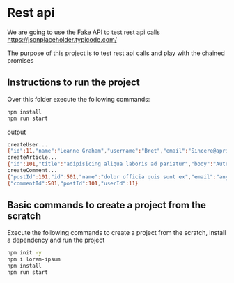 # Rest api

We are going to use the Fake API to test rest api calls
https://jsonplaceholder.typicode.com/

The purpose of this project is to test rest api calls and play with the chained promises

## Instructions to run the project

Over this folder execute the following commands:

```bash
npm install
npm run start
```
output
```bash
createUser...
{"id":11,"name":"Leanne Graham","username":"Bret","email":"Sincere@april.biz","address":{"street":"Kulas Light","suite":"Apt. 556","city":"Gwenborough","zipcode":"92998-3874","geo":{"lat":"-37.3159","lng":"81.1496"}},"phone":"1-770-736-8031 x56442","website":"hildegard.org","company":{"name":"Romaguera-Crona","catchPhrase":"Multi-layered client-server neural-net","bs":"harness real-time e-markets"}}
createArticle...
{"id":101,"title":"adipisicing aliqua laboris ad pariatur","body":"Aute non quis eu culpa enim fugiat anim irure sit anim. Ipsum labore proident quis laboris ullamco officia cillum aliqua. Cupidatat consequat exercitation nulla sit occaecat aute non labore voluptate id ea. Consectetur excepteur adipisicing est adipisicing incididunt sit commodo tempor ipsum deserunt minim dolor velit id.","userId":11}
createComment...
{"postId":101,"id":501,"name":"dolor officia quis sunt ex","email":"any@gmail.com","body":"Adipisicing eu exercitation minim amet consequat id nostrud voluptate. Ex laboris consequat pariatur aute nostrud cillum. Aliqua veniam id cillum ipsum adipisicing ullamco est do reprehenderit ex minim aliquip Lorem. Sint quis adipisicing non adipisicing adipisicing excepteur occaecat labore proident aliqua aute veniam laboris."}
{"commentId":501,"postId":101,"userId":11}
```


## Basic commands to create a project from the scratch

Execute the following commands to create a project from the scratch, install a dependency and run the project

```bash
npm init -y
npm i lorem-ipsum
npm install
npm run start
```